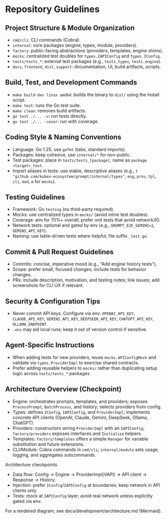# Repository Guidelines

## Project Structure & Module Organization

- `cmd/cli`: CLI commands (Cobra).
- `internal`: core packages (engine, types, module, providers).
- `factory`: public-facing abstractions (providers, templates, engine shims).
- `mocks`: centralized test doubles for `types.IAPIConfig` and `types.IConfig`.
- `tests/tests_*`: external test packages (e.g., `tests_types`, `tests_engine`).
- `docs`, `frontend`, `dist`, `support`: documentation, UI, build artifacts, scripts.

## Build, Test, and Development Commands

- `make build-dev linux amd64`: builds the binary to `dist/` using the install script.
- `make test`: runs the Go test suite.
- `make clean`: removes build artifacts.
- `go test ./... -v`: run tests directly.
- `go test ./... -cover`: run with coverage.

## Coding Style & Naming Conventions

- Language: Go 1.25; use `gofmt` (tabs, standard imports).
- Packages: keep cohesive, use `internal/*` for non-public.
- Test packages: place in `tests/tests_[package]`, name as `package <target>_test`.
- Import aliases in tests: use stable, descriptive aliases (e.g., `t "github.com/kubex-ecosystem/grompt/internal/types"`, `eng`, `prov`, `tpl`, `cli`, `mod`, `m` for `mocks`).

## Testing Guidelines

- Framework: Go `testing` (no third-party required).
- Mocks: use centralized types in `mocks/` (avoid inline test doubles).
- Coverage: aim for 70%+ overall; prefer unit tests that avoid network/IO.
- Network tests: optional and gated by env (e.g., `GROMPT_E2E_GEMINI=1`, `GEMINI_API_KEY`).
- Naming: use table-driven tests where helpful; file suffix `_test.go`.

## Commit & Pull Request Guidelines

- Commits: concise, imperative mood (e.g., "Add engine history tests").
- Scope: prefer small, focused changes; include tests for behavior changes.
- PRs: include description, motivation, and testing notes; link issues; add screenshots for CLI UX if relevant.

## Security & Configuration Tips

- Never commit API keys. Configure via env: `OPENAI_API_KEY`, `CLAUDE_API_KEY`, `GEMINI_API_KEY`, `DEEPSEEK_API_KEY`, `CHATGPT_API_KEY`, `OLLAMA_ENDPOINT`.
- `.env` may aid local runs; keep it out of version control if sensitive.

## Agent-Specific Instructions

- When adding tests for new providers, reuse `mocks.APIConfigMock` and validate via `types.ProviderImpl` to exercise shared contracts.
- Prefer adding reusable helpers to `mocks/` rather than duplicating setup logic across `tests/tests_*` packages.

## Architecture Overview (Checkpoint)

- Engine: orchestrates prompts, templates, and providers; exposes `ProcessPrompt`, `BatchProcess`, and history; selects providers from config.
- Types: defines `IConfig`, `IAPIConfig`, and `ProviderImpl`; implements concrete API clients (OpenAI, Claude, Gemini, DeepSeek, Ollama, ChatGPT).
- Providers: constructors wiring `ProviderImpl` with an `IAPIConfig`; `factory/providers` exposes interfaces and `Initialize` helpers.
- Templates: `factory/templates` offers a simple `Manager` for variable substitution and future extensions.
- CLI/Module: Cobra commands in `cmd/cli`; `internal/module` sets usage, logging, and aggregates subcommands.

Architecture checkpoints

- Data flow: Config -> Engine -> ProviderImpl(VAPI) -> API client -> Response -> History.
- Injection: prefer `IConfig`/`IAPIConfig` at boundaries; keep network in API clients only.
- Tests: mock at `IAPIConfig` layer; avoid real network unless explicitly gated via env.

For a rendered diagram, see docs/development/architecture.md (Mermaid).
